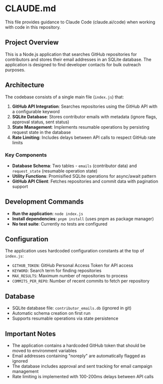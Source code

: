 # CLAUDE.md

This file provides guidance to Claude Code (claude.ai/code) when working with code in this repository.

## Project Overview

This is a Node.js application that searches GitHub repositories for contributors and stores their email addresses in an SQLite database. The application is designed to find developer contacts for bulk outreach purposes.

## Architecture

The codebase consists of a single main file (`index.js`) that:

1. **GitHub API Integration**: Searches repositories using the GitHub API with a configurable keyword
2. **SQLite Database**: Stores contributor emails with metadata (ignore flags, approval status, sent status)
3. **State Management**: Implements resumable operations by persisting request state in the database
4. **Rate Limiting**: Includes delays between API calls to respect GitHub rate limits

### Key Components

- **Database Schema**: Two tables - `emails` (contributor data) and `request_state` (resumable operation state)
- **Utility Functions**: Promisified SQLite operations for async/await pattern
- **GitHub API Client**: Fetches repositories and commit data with pagination support

## Development Commands

- **Run the application**: `node index.js`
- **Install dependencies**: `pnpm install` (uses pnpm as package manager)
- **No test suite**: Currently no tests are configured

## Configuration

The application uses hardcoded configuration constants at the top of `index.js`:

- `GITHUB_TOKEN`: GitHub Personal Access Token for API access
- `KEYWORD`: Search term for finding repositories
- `MAX_RESULTS`: Maximum number of repositories to process
- `COMMITS_PER_REPO`: Number of recent commits to fetch per repository

## Database

- SQLite database file: `contributor_emails.db` (ignored in git)
- Automatic schema creation on first run
- Supports resumable operations via state persistence

## Important Notes

- The application contains a hardcoded GitHub token that should be moved to environment variables
- Email addresses containing "noreply" are automatically flagged as ignored
- The database includes approval and sent tracking for email campaign management
- Rate limiting is implemented with 100-200ms delays between API calls

